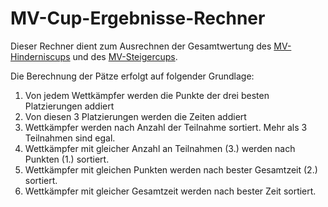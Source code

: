 MV-Cup-Ergebnisse-Rechner
=========================

Dieser Rechner dient zum Ausrechnen der Gesamtwertung des [MV-Hinderniscups](http://www.feuerwehrsport-teammv.de/termine-2013/hinderniscup/) und des [MV-Steigercups](http://www.feuerwehrsport-teammv.de/termine-2013/steigercup/).

Die Berechnung der Pätze erfolgt auf folgender Grundlage:

1. Von jedem Wettkämpfer werden die Punkte der drei besten Platzierungen addiert
2. Von diesen 3 Platzierungen werden die Zeiten addiert
3. Wettkämpfer werden nach Anzahl der Teilnahme sortiert. Mehr als 3 Teilnahmen sind egal.
4. Wettkämpfer mit gleicher Anzahl an Teilnahmen (3.) werden nach Punkten (1.) sortiert.
5. Wettkämpfer mit gleichen Punkten werden nach bester Gesamtzeit (2.) sortiert.
6. Wettkämpfer mit gleicher Gesamtzeit werden nach bester Zeit sortiert.

